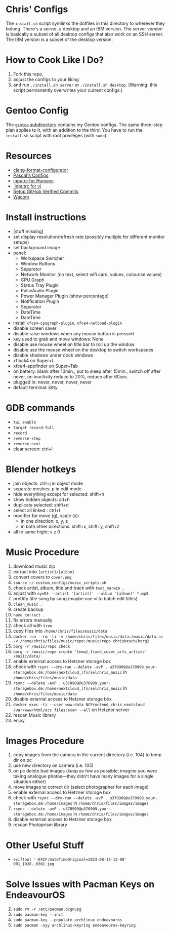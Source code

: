 # Chris' Configs
The `install.sh` script symlinks the dotfiles in this directory to wherever they belong.
There's a server, a desktop and an IBM version.
The server version is basically a subset of all desktop configs that also work on an SSH server.
The IBM version is a subset of the desktop version.

# How to Cook Like I Do?
1. Fork this repo,
2. adjust the configs to your liking
3. and run `./install.sh server` or `./install.sh desktop`.
   (Warning: this script permanently overwrites your current configs.)

# Gentoo Config
The [`gentoo` subdirectory](gentoo) contains my Gentoo configs.
The same three-step plan applies to it, with an addition to the third:
You have to run the `install.sh` script with root privileges (with `sudo`).

# Resources
- [clang-format-configurator](https://zed0.co.uk/clang-format-configurator)
- [Pascal's Configs](https://github.com/pascal-kuschkowitz/bash)
- [inputrc for Humans](https://www.topbug.net/blog/2017/07/31/inputrc-for-humans)
- [.inputrc for vi](https://gist.github.com/markscottwright/bf81539661b84649ea7924790729d596)
- [Setup GitHub Verified Commits](https://gist.github.com/Beneboe/3183a8a9eb53439dbee07c90b344c77e)
- [Wacom](https://www.youtube.com/watch?v=dzplf-0RJDE)

# Install instructions
- [stuff missing]
- set display resolution/refresh rate (possibly multiple for different monitor setups)
- set background image
- panel:
    - Workspace Switcher
    - Window Buttons
    - Separator
    - Network Monitor (no text, select wifi card, values, colourise values)
    - CPU Graph
    - Status Tray Plugin
    - PulseAudio Plugin
    - Power Manager Plugin (show percentage)
    - Notification Plugin
    - Separator
    - DateTime
    - DateTime
- install `xfce4-cpugraph-plugin`, `xfce4-netload-plugin`
- disable screen saver
- disable raise windows when any mouse button is pressed
- key used to grab and move windows: None
- disable use mouse wheel on title bar to roll up the window
- disable use the mouse wheel on the desktop to switch workspaces
- disable shadows under dock windows
- xflock4 on Super+L
- xfce4-appfinder on Super+Tab
- on battery: blank after 10min., put to sleep after 15min., switch off after never, on inactivity reduce to 20%, reduce after 60sec.
- plugged in: never, never, never, never
- default terminal: kitty

# GDB commands
- `tui enable`
- `target record-full`
- `record`
- `reverse-step`
- `reverse-next`
- clear screen: ctrl+l

# Blender hotkeys
- join objects: ctrl+j in object mode
- separate meshes: p in edit mode
- hide everything except for selected: shift+h
- show hidden objects: alt+h
- duplicate selected: shift+d
- select all linked : ctrl+l
- modifier for move (g), scale (s):
    - in one direction: x, y, z
    - in both other directions: shift+x, shift+y, shift+z
- all to same hight: s z 0

# Music Procedure
1. download music zip
2. extract into `[artist]/[album]`
3. convert covers to `cover.png`
4. `source ~/.custom_configs/music_scripts.sh`
5. check artist, album, title and track with `test_marwin .`
6. adjust with `eyeD3 --artist '[artist]' --album '[album]' *.mp3`
7. prettify title song by song (maybe use vi to batch edit titles)
8. `clean_music .`
9. create backup
10. `name_correct .`
11. fix errors manually
12. check all with `tree`
13. copy files into `/home/chris/files/music/data`
14. `docker run --rm -ti -v /home/chris/files/music/data:/music/data:ro -v /home/chris/files/music/repo:/music/repo chrisbesch/borg2`
15. `borg -r /music/repo check`
16. `borg -r /music/repo create '{now}_fixed_cover_arts_artists' /music/data/`
17. enable external access to Hetzner storage box
18. check with `rsync --dry-run --delete -avP . u370909@u370909.your-storagebox.de:/home/nextcloud_lfs/selchris_music` in `/home/chris/files/music/data`
19. `rsync --delete -avP . u370909@u370909.your-storagebox.de:/home/nextcloud_lfs/selchris_music` in `/home/chris/files/music/data`
20. disable external access to Hetzner storage box
21. `docker exec -ti --user www-data NCFrontend_chris_nextcloud /var/www/html/occ files:scan --all` on Hetzner server
22. rescan Music library
23. enjoy

# Images Procedure
1. copy images from the camera in the current directory (i.e. 104) to temp dir on pc
2. use new directory on camera (i.e. 105)
3. on pc delete bad images (keep as few as possible; imagine you were taking analogue photos—they didn't have many images for a single situation either)
4. move images to correct dir (select photographer for each image)
5. enable external access to Hetzner storage box
6. check with `rsync --dry-run --delete -avP . u370909@u370909.your-storagebox.de:/home/images` in `/home/chris/files/images/images`
7. `rsync --delete -avP . u370909@u370909.your-storagebox.de:/home/images` in `/home/chris/files/images/images`
8. disable external access to Hetzner storage box
9. rescan Photoprism library

# Other Useful Stuff
- `exiftool '-EXIF:DateTimeOriginal=2023-08-13-12-00' 001_{028..036}.jpg`

# Solve Issues with Pacman Keys on EndeavourOS
2. `sudo rm -r /etc/pacman.d/gnupg`
3. `sudo pacman-key --init`
4. `sudo pacman-key --populate archlinux endeavouros`
5. `sudo pacman -Syy archlinux-keyring endeavouros-keyring`


